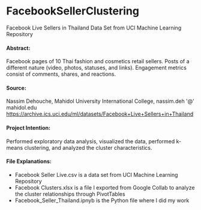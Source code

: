 # FacebookSellerClustering
 Facebook Live Sellers in Thailand Data Set from UCI Machine Learning Repository

#### Abstract: 
Facebook pages of 10 Thai fashion and cosmetics retail sellers. Posts of a different nature (video, photos, statuses, and links). Engagement metrics consist of comments, shares, and reactions.

#### Source: 
Nassim Dehouche, Mahidol University International College, nassim.deh '@' mahidol.edu
https://archive.ics.uci.edu/ml/datasets/Facebook+Live+Sellers+in+Thailand

#### Project Intention:
Performed exploratory data analysis, visualized the data, performed k-means clustering, and analyzed the cluster characteristics. 

#### File Explanations: 
- Facebook Seller Live.csv is a data set from UCI Machine Learning Repository
- Facebook Clusters.xlsx is a file I exported from Google Collab to analyze the cluster relationships through PivotTables
- Facebook_Seller_Thailand.ipnyb is the Python file where I did my work

